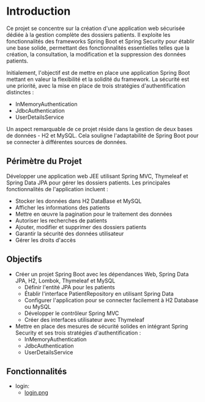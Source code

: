 # Introduction

Ce projet se concentre sur la création d'une application web sécurisée dédiée à la gestion complète des dossiers patients. Il exploite les fonctionnalités des frameworks Spring Boot et Spring Security pour établir une base solide, permettant des fonctionnalités essentielles telles que la création, la consultation, la modification et la suppression des données patients.

Initialement, l'objectif est de mettre en place une application Spring Boot mettant en valeur la flexibilité et la solidité du framework. La sécurité est une priorité, avec la mise en place de trois stratégies d'authentification distinctes :

- InMemoryAuthentication
- JdbcAuthentication
- UserDetailsService

Un aspect remarquable de ce projet réside dans la gestion de deux bases de données - H2 et MySQL. Cela souligne l'adaptabilité de Spring Boot pour se connecter à différentes sources de données.
## Périmètre du Projet

Développer une application web JEE utilisant Spring MVC, Thymeleaf et Spring Data JPA pour gérer les dossiers patients. Les principales fonctionnalités de l'application incluent :

- Stocker les données dans H2 DataBase et MySQL
- Afficher les informations des patients
- Mettre en œuvre la pagination pour le traitement des données
- Autoriser les recherches de patients
- Ajouter, modifier et supprimer des dossiers patients
- Garantir la sécurité des données utilisateur
- Gérer les droits d'accès

## Objectifs

- Créer un projet Spring Boot avec les dépendances Web, Spring Data JPA, H2, Lombok, Thymeleaf et MySQL
  - Définir l'entité JPA pour les patients
  - Établir l'interface PatientRepository en utilisant Spring Data
  - Configurer l'application pour se connecter facilement à H2 Database ou MySQL
  - Développer le contrôleur Spring MVC
  - Créer des interfaces utilisateur avec Thymeleaf
- Mettre en place des mesures de sécurité solides en intégrant Spring Security et ses trois stratégies d'authentification :
  - InMemoryAuthentication 
  - JdbcAuthentication
  - UserDetailsService

## Fonctionnalités
  - login:
    - [login.png](../../captures/login.png)